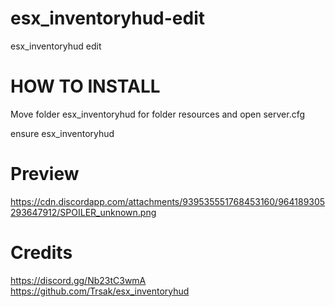 # esx_inventoryhud-edit
esx_inventoryhud edit 

# HOW TO INSTALL
Move folder esx_inventoryhud for folder resources and open server.cfg

ensure esx_inventoryhud

# Preview
https://cdn.discordapp.com/attachments/939535551768453160/964189305293647912/SPOILER_unknown.png

# Credits
https://discord.gg/Nb23tC3wmA 
https://github.com/Trsak/esx_inventoryhud
